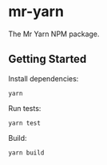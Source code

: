 # mr-yarn

The Mr Yarn NPM package.

## Getting Started

Install dependencies:

```
yarn
```

Run tests:

```
yarn test
```

Build:

```
yarn build
```
